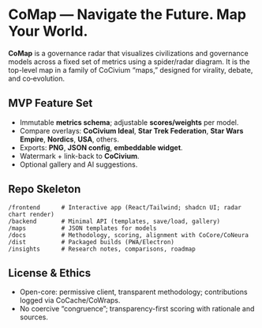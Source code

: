 # CoMap — Navigate the Future. Map Your World.

**CoMap** is a governance radar that visualizes civilizations and governance models across a fixed set of metrics using a spider/radar diagram. It is the top-level map in a family of CoCivium “maps,” designed for virality, debate, and co‑evolution.

## MVP Feature Set
- Immutable **metrics schema**; adjustable **scores/weights** per model.
- Compare overlays: **CoCivium Ideal**, **Star Trek Federation**, **Star Wars Empire**, **Nordics**, **USA**, others.
- Exports: **PNG**, **JSON config**, **embeddable widget**.
- Watermark + link-back to **CoCivium**.
- Optional gallery and AI suggestions.

## Repo Skeleton
```
/frontend      # Interactive app (React/Tailwind; shadcn UI; radar chart render)
/backend       # Minimal API (templates, save/load, gallery)
/maps          # JSON templates for models
/docs          # Methodology, scoring, alignment with CoCore/CoNeura
/dist          # Packaged builds (PWA/Electron)
/insights      # Research notes, comparisons, roadmap
```

## License & Ethics
- Open-core: permissive client, transparent methodology; contributions logged via CoCache/CoWraps.
- No coercive “congruence”; transparency-first scoring with rationale and sources.

